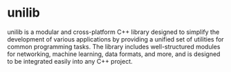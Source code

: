 # unilib
unilib is a modular and cross-platform C++ library designed to simplify the development of various applications by providing a unified set of utilities for common programming tasks. The library includes well-structured modules for networking, machine learning, data formats, and more, and is designed to be integrated easily into any C++ project.

